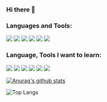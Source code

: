 ### Hi there 👋

### Languages and Tools:

<p>
<image src="https://img.shields.io/badge/java-informational?style=flat-square&logo=java">
<image src="https://img.shields.io/badge/javascript-black?style=flat-square&logo=javascript">
<image src="https://img.shields.io/badge/C-lightgray?style=flat-square&logo=C&logoColor=white">
<image src="https://img.shields.io/badge/HTML-red?style=flat-square&logo=html5&logoColor=white">
<image src="https://img.shields.io/badge/CSS-blue?style=flat-square&logo=css3&logoColor=white">
<image src="https://img.shields.io/badge/Android-brightgreen?style=flat-square&logo=Android&logoColor=white">
  </p>
  
### Language, Tools I want to learn:

  <p>
<image src="https://img.shields.io/badge/React-5cccea?style=flat-square&logo=React&logoColor=white"/>
<image src="https://img.shields.io/badge/Node.js-99c65d?style=flat-square&logo=Node.js&logoColor=white"/>
<image src="https://img.shields.io/badge/Python-yellow?style=flat-square&logo=Python&logoColor=white"/>
<image src="https://img.shields.io/badge/GraphQL-ff69b4?style=flat-square&logo=GraphQL&logoColor=white"/>
<image src="https://img.shields.io/badge/Django-092E20?style=flat-square&logo=Django&logoColor=white"/>
<image src="https://img.shields.io/badge/AWS-232F3E?style=flat-square&logo=AmazonAWS&logoColor=white"/>
  </p>
  
[![Anurag's github stats](https://github-readme-stats.vercel.app/api?username=wowso&hide=contribs,prs)](https://github.com/anuraghazra/github-readme-stats)
</br>

![Top Langs](https://github-readme-stats.vercel.app/api/top-langs/?username=wowso&layout=compact)
<!--
**Wowso/Wowso** is a ✨ _special_ ✨ repository because its `README.md` (this file) appears on your GitHub profile.

Here are some ideas to get you started:

- 🔭 I’m currently working on ...
- 🌱 I’m currently learning ...
- 👯 I’m looking to collaborate on ...
- 🤔 I’m looking for help with ...
- 💬 Ask me about ...
- 📫 How to reach me: ...
- 😄 Pronouns: ...
- ⚡ Fun fact: ...
-->
